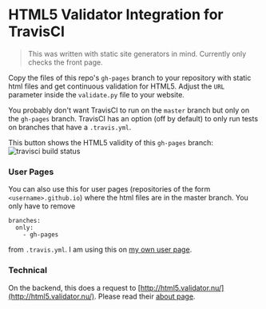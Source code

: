 # HTML5 Validator Integration for TravisCI

> This was written with static site generators in mind. Currently only checks the front page.

Copy the files of this repo's `gh-pages` branch to your repository with static html files and get continuous validation for HTML5. Adjust the `URL` parameter inside the `validate.py` file to your website.

You probably don't want TravisCI to run on the `master` branch but only on the `gh-pages` branch. TravisCI has an option (off by default) to only run tests on branches that have a `.travis.yml`.

This button shows the HTML5 validity of this `gh-pages` branch:
![travisci build status](https://travis-ci.org/svenkreiss/travisci_html5.svg?branch=gh-pages)


### User Pages

You can also use this for user pages (repositories of the form `<username>.github.io`) where the html files are in the master branch. You only have to remove

    branches:
      only:
        - gh-pages

from `.travis.yml`. I am using this on [my own user page](https://github.com/svenkreiss/svenkreiss.github.io/blob/master/.travis.yml).


### Technical

On the backend, this does a request to [http://html5.validator.nu/](http://html5.validator.nu/). Please read their [about page](http://about.validator.nu/).
